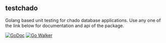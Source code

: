 ## testchado
Golang based unit testing for chado database applications. 
Use any one of the link below for documentation and api of the package.

[![GoDoc](https://godoc.org/github.com/dictyBase/testchado?status.png)](https://godoc.org/github.com/dictyBase/testchado)
[![Go Walker](http://gowalker.org/api/v1/badge)](https://gowalker.org/github.com/dictybase/testchado)
